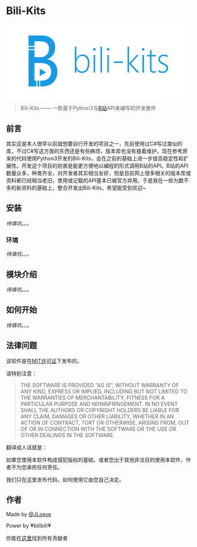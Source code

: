 # Bili-Kits

![logo](https://github.com/LonelySteve/Bili-Kits/blob/master/docs/img/logo.png?raw=true)

> Bili-Kits —— 一款基于Python3与[B站](https://www.bilibili.com)API来编写的开发套件

## 前言

其实这是本人很早以前就想要自行开发的项目之一，先前使用过C#写过类似的库，不过C#写这方面的东西还是有些麻烦，版本库也没有接着维护。现在参考原来的代码使用Python3开发的Bili-Kits，会在之前的基础上进一步提高稳定性和扩展性。开发这个项目的初衷是能更方便地以编程的形式调用B站的API。B站的API数量众多，种类齐全，对开发者其实相当友好，但是目前网上很多相关的版本库或资料都已经相当老旧，使用或记载的API基本已被官方弃用。于是我在一些为数不多的新资料的基础上，整合开发出Bili-Kits，希望能受到欢迎~

## 安装

_待填坑。。。_

### 环境

_待填坑。。。_

## 模块介绍

_待填坑。。。_

## 如何开始

_待填坑。。。_

## 法律问题

该软件是在[MIT许可证](https://github.com/LonelySteve/Bili-Kits/blob/master/LICENSE)下发布的。

请特别注意：

>THE SOFTWARE IS PROVIDED "AS IS", WITHOUT WARRANTY OF ANY KIND, EXPRESS OR IMPLIED, INCLUDING BUT NOT LIMITED TO THE WARRANTIES OF MERCHANTABILITY, FITNESS FOR A PARTICULAR PURPOSE AND NONINFRINGEMENT. IN NO EVENT SHALL THE AUTHORS OR COPYRIGHT HOLDERS BE LIABLE FOR ANY CLAIM, DAMAGES OR OTHER LIABILITY, WHETHER IN AN ACTION OF CONTRACT, TORT OR OTHERWISE, ARISING FROM, OUT OF OR IN CONNECTION WITH THE SOFTWARE OR THE USE OR OTHER DEALINGS IN THE SOFTWARE.

翻译成人话就是：

如果您使用本软件构成侵犯版权的基础，或者您出于其他非法目的使用本软件，作者不为您承担任何责任。

我们只在这里发布代码，如何使用它由您自己决定。

## 作者

Made by [@JLoeve](https://github.com/LonelySteve)

Power by 💗bilibili💗

你能在[这里](https://github.com/LonelySteve/Bili-Kits/graphs/contributors)找到所有贡献者